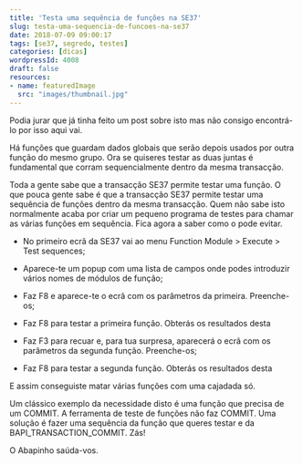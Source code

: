 ```yaml
---
title: 'Testa uma sequência de funções na SE37'
slug: testa-uma-sequencia-de-funcoes-na-se37
date: 2018-07-09 09:00:17
tags: [se37, segredo, testes]
categories: [dicas]
wordpressId: 4008
draft: false
resources:
- name: featuredImage
  src: "images/thumbnail.jpg"
---
```

Podia jurar que já tinha feito um post sobre isto mas não consigo encontrá-lo por isso aqui vai.

Há funções que guardam dados globais que serão depois usados por outra função do mesmo grupo. Ora se quiseres testar as duas juntas é fundamental que corram sequencialmente dentro da mesma transacção.

Toda a gente sabe que a transacção SE37 permite testar uma função. O que pouca gente sabe é que a transacção SE37 permite testar uma sequência de funções dentro da mesma transacção. Quem não sabe isto normalmente acaba por criar um pequeno programa de testes para chamar as várias funções em sequência. Fica agora a saber como o pode evitar.

<!--more-->

  * No primeiro ecrã da SE37 vai ao menu Function Module > Execute > Test sequences;

  * Aparece-te um popup com uma lista de campos onde podes introduzir vários nomes de módulos de função;

  * Faz F8 e aparece-te o ecrã com os parâmetros da primeira. Preenche-os;

  * Faz F8 para testar a primeira função. Obterás os resultados desta

  * Faz F3 para recuar e, para tua surpresa, aparecerá o ecrã com os parâmetros da segunda função. Preenche-os;

  * Faz F8 para testar a segunda função. Obterás os resultados desta

E assim conseguiste matar várias funções com uma cajadada só.

Um clássico exemplo da necessidade disto é uma função que precisa de um COMMIT. A ferramenta de teste de funções não faz COMMIT. Uma solução é fazer uma sequência da função que queres testar e da BAPI_TRANSACTION_COMMIT. Zás!

O Abapinho saúda-vos.
